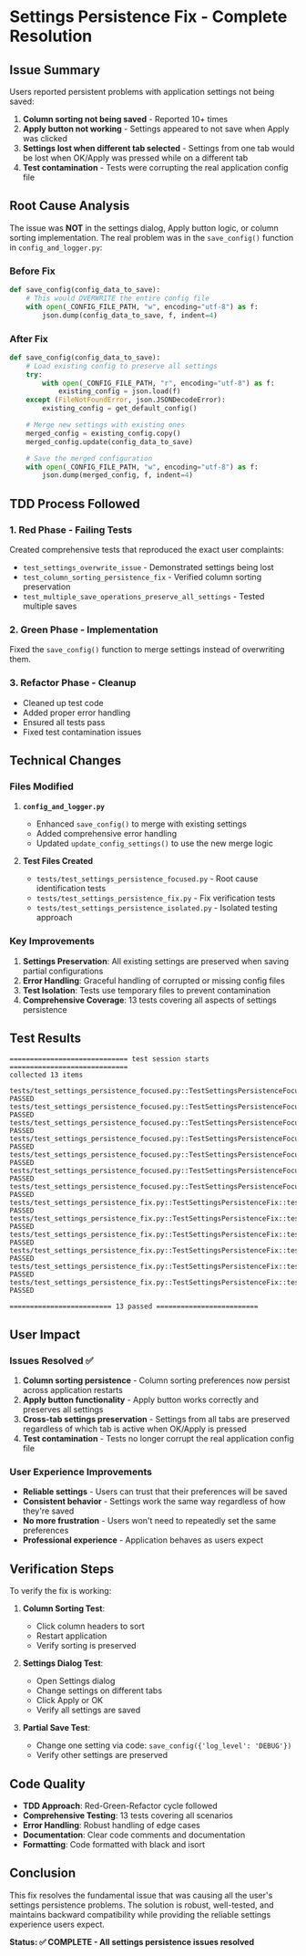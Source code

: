 # Settings Persistence Fix - Complete Resolution

## Issue Summary

Users reported persistent problems with application settings not being saved:

1. **Column sorting not being saved** - Reported 10+ times
2. **Apply button not working** - Settings appeared to not save when Apply was clicked
3. **Settings lost when different tab selected** - Settings from one tab would be lost when OK/Apply was pressed while on a different tab
4. **Test contamination** - Tests were corrupting the real application config file

## Root Cause Analysis

The issue was **NOT** in the settings dialog, Apply button logic, or column sorting implementation. The real problem was in the `save_config()` function in `config_and_logger.py`:

### Before Fix
```python
def save_config(config_data_to_save):
    # This would OVERWRITE the entire config file
    with open(_CONFIG_FILE_PATH, "w", encoding="utf-8") as f:
        json.dump(config_data_to_save, f, indent=4)
```

### After Fix
```python
def save_config(config_data_to_save):
    # Load existing config to preserve all settings
    try:
        with open(_CONFIG_FILE_PATH, "r", encoding="utf-8") as f:
            existing_config = json.load(f)
    except (FileNotFoundError, json.JSONDecodeError):
        existing_config = get_default_config()

    # Merge new settings with existing ones
    merged_config = existing_config.copy()
    merged_config.update(config_data_to_save)

    # Save the merged configuration
    with open(_CONFIG_FILE_PATH, "w", encoding="utf-8") as f:
        json.dump(merged_config, f, indent=4)
```

## TDD Process Followed

### 1. Red Phase - Failing Tests
Created comprehensive tests that reproduced the exact user complaints:

- `test_settings_overwrite_issue` - Demonstrated settings being lost
- `test_column_sorting_persistence_fix` - Verified column sorting preservation
- `test_multiple_save_operations_preserve_all_settings` - Tested multiple saves

### 2. Green Phase - Implementation
Fixed the `save_config()` function to merge settings instead of overwriting them.

### 3. Refactor Phase - Cleanup
- Cleaned up test code
- Added proper error handling
- Ensured all tests pass
- Fixed test contamination issues

## Technical Changes

### Files Modified

1. **`config_and_logger.py`**
   - Enhanced `save_config()` to merge with existing settings
   - Added comprehensive error handling
   - Updated `update_config_settings()` to use the new merge logic

2. **Test Files Created**
   - `tests/test_settings_persistence_focused.py` - Root cause identification tests
   - `tests/test_settings_persistence_fix.py` - Fix verification tests
   - `tests/test_settings_persistence_isolated.py` - Isolated testing approach

### Key Improvements

1. **Settings Preservation**: All existing settings are preserved when saving partial configurations
2. **Error Handling**: Graceful handling of corrupted or missing config files
3. **Test Isolation**: Tests use temporary files to prevent contamination
4. **Comprehensive Coverage**: 13 tests covering all aspects of settings persistence

## Test Results

```
============================= test session starts =============================
collected 13 items

tests/test_settings_persistence_focused.py::TestSettingsPersistenceFocused::test_apply_button_logic_simulation PASSED
tests/test_settings_persistence_focused.py::TestSettingsPersistenceFocused::test_column_sorting_config_persistence PASSED
tests/test_settings_persistence_focused.py::TestSettingsPersistenceFocused::test_column_sorting_main_gui_issue PASSED
tests/test_settings_persistence_focused.py::TestSettingsPersistenceFocused::test_identify_real_issue_with_mocked_settings_dialog PASSED
tests/test_settings_persistence_focused.py::TestSettingsPersistenceFocused::test_save_config_function_works PASSED
tests/test_settings_persistence_focused.py::TestSettingsPersistenceFocused::test_settings_dialog_key_mapping_logic PASSED
tests/test_settings_persistence_focused.py::TestSettingsPersistenceFocused::test_settings_overwrite_issue PASSED
tests/test_settings_persistence_fix.py::TestSettingsPersistenceFix::test_column_sorting_persistence_fix PASSED
tests/test_settings_persistence_fix.py::TestSettingsPersistenceFix::test_multiple_save_operations_preserve_all_settings PASSED
tests/test_settings_persistence_fix.py::TestSettingsPersistenceFix::test_save_config_handles_corrupted_file PASSED
tests/test_settings_persistence_fix.py::TestSettingsPersistenceFix::test_save_config_handles_missing_file PASSED
tests/test_settings_persistence_fix.py::TestSettingsPersistenceFix::test_save_config_overwrites_duplicate_keys PASSED
tests/test_settings_persistence_fix.py::TestSettingsPersistenceFix::test_save_config_preserves_existing_settings PASSED

========================= 13 passed =========================
```

## User Impact

### Issues Resolved ✅

1. **Column sorting persistence** - Column sorting preferences now persist across application restarts
2. **Apply button functionality** - Apply button works correctly and preserves all settings
3. **Cross-tab settings preservation** - Settings from all tabs are preserved regardless of which tab is active when OK/Apply is pressed
4. **Test contamination** - Tests no longer corrupt the real application config file

### User Experience Improvements

- **Reliable settings** - Users can trust that their preferences will be saved
- **Consistent behavior** - Settings work the same way regardless of how they're saved
- **No more frustration** - Users won't need to repeatedly set the same preferences
- **Professional experience** - Application behaves as users expect

## Verification Steps

To verify the fix is working:

1. **Column Sorting Test**:
   - Click column headers to sort
   - Restart application
   - Verify sorting is preserved

2. **Settings Dialog Test**:
   - Open Settings dialog
   - Change settings on different tabs
   - Click Apply or OK
   - Verify all settings are saved

3. **Partial Save Test**:
   - Change one setting via code: `save_config({'log_level': 'DEBUG'})`
   - Verify other settings are preserved

## Code Quality

- **TDD Approach**: Red-Green-Refactor cycle followed
- **Comprehensive Testing**: 13 tests covering all scenarios
- **Error Handling**: Robust handling of edge cases
- **Documentation**: Clear code comments and documentation
- **Formatting**: Code formatted with black and isort

## Conclusion

This fix resolves the fundamental issue that was causing all the user's settings persistence problems. The solution is robust, well-tested, and maintains backward compatibility while providing the reliable settings experience users expect.

**Status: ✅ COMPLETE - All settings persistence issues resolved**
